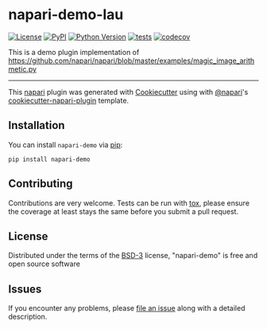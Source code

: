 # napari-demo-lau

[![License](https://img.shields.io/pypi/l/napari-demo.svg?color=green)](https://github.com/ziyangczi/napari-demo/raw/master/LICENSE)
[![PyPI](https://img.shields.io/pypi/v/napari-demo.svg?color=green)](https://pypi.org/project/napari-demo)
[![Python Version](https://img.shields.io/pypi/pyversions/napari-demo.svg?color=green)](https://python.org)
[![tests](https://github.com/ziyangczi/napari-demo/workflows/tests/badge.svg)](https://github.com/ziyangczi/napari-demo/actions)
[![codecov](https://codecov.io/gh/ziyangczi/napari-demo/branch/master/graph/badge.svg)](https://codecov.io/gh/ziyangczi/napari-demo)

This is a demo plugin implementation of https://github.com/napari/napari/blob/master/examples/magic_image_arithmetic.py

----------------------------------

This [napari] plugin was generated with [Cookiecutter] using with [@napari]'s [cookiecutter-napari-plugin] template.

<!--
Don't miss the full getting started guide to set up your new package:
https://github.com/napari/cookiecutter-napari-plugin#getting-started

and review the napari docs for plugin developers:
https://napari.org/docs/plugins/index.html
-->

## Installation

You can install `napari-demo` via [pip]:

    pip install napari-demo

## Contributing

Contributions are very welcome. Tests can be run with [tox], please ensure
the coverage at least stays the same before you submit a pull request.

## License

Distributed under the terms of the [BSD-3] license,
"napari-demo" is free and open source software

## Issues

If you encounter any problems, please [file an issue] along with a detailed description.

[napari]: https://github.com/napari/napari
[Cookiecutter]: https://github.com/audreyr/cookiecutter
[@napari]: https://github.com/napari
[MIT]: http://opensource.org/licenses/MIT
[BSD-3]: http://opensource.org/licenses/BSD-3-Clause
[GNU GPL v3.0]: http://www.gnu.org/licenses/gpl-3.0.txt
[GNU LGPL v3.0]: http://www.gnu.org/licenses/lgpl-3.0.txt
[Apache Software License 2.0]: http://www.apache.org/licenses/LICENSE-2.0
[Mozilla Public License 2.0]: https://www.mozilla.org/media/MPL/2.0/index.txt
[cookiecutter-napari-plugin]: https://github.com/napari/cookiecutter-napari-plugin
[file an issue]: https://github.com/ziyangczi/napari-demo/issues
[napari]: https://github.com/napari/napari
[tox]: https://tox.readthedocs.io/en/latest/
[pip]: https://pypi.org/project/pip/
[PyPI]: https://pypi.org/
